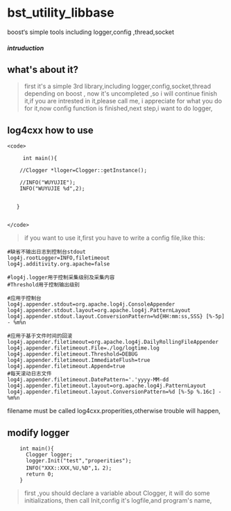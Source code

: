 # bst_utility_libbase
boost‘s simple tools including logger,config ,thread,socket

##### intruduction


## what's about it?

>first it's a simple 3rd library,including logger,config,socket,thread depending on boost ,
>now it's uncompleted ,so i will continue finish it,if you are intrested in it,please call me,
>i appreciate for what you do for it,now config function is finished,next step,i want to do logger,

##  log4cxx how to use 

```
<code>

     int main(){
   
    //Clogger *lloger=Clogger::getInstance();

	//INFO("WUYUJIE");
	INFO("WUYUJIE %d",2);
	
	
   }


</code>
```
>if you want to use it,first you have to  write a config file,like this:
```
#缺省不输出日志到控制台stdout
log4j.rootLogger=INFO,filetimeout
log4j.additivity.org.apache=false

#log4j.logger用于控制采集级别及采集内容
#Threshold用于控制输出级别

#应用于控制台
log4j.appender.stdout=org.apache.log4j.ConsoleAppender 
log4j.appender.stdout.layout=org.apache.log4j.PatternLayout 
log4j.appender.stdout.layout.ConversionPattern=%d{HH:mm:ss,SSS} [%-5p] - %m%n

#应用于基于文件时间的回滚
log4j.appender.filetimeout=org.apache.log4j.DailyRollingFileAppender
log4j.appender.filetimeout.File=./log/logtime.log
log4j.appender.filetimeout.Threshold=DEBUG
log4j.appender.filetimeout.ImmediateFlush=true
log4j.appender.filetimeout.Append=true
#每天滚动日志文件
log4j.appender.filetimeout.DatePattern='.'yyyy-MM-dd
log4j.appender.filetimeout.layout=org.apache.log4j.PatternLayout
log4j.appender.filetimeout.layout.ConversionPattern=%d [%-5p %.16c] - %m%n
```

filename must be called log4cxx.properities,otherwise trouble will happen,


## modify logger 

```
    int main(){
	  Clogger logger;
	  logger.Init("test","properities");
	  INFO("XXX::XXX,%U,%D",1，2);
	  return 0;
	}
```

> first ,you should declare a variable about Clogger, it will do some initializations,
>then call Init,config it's logfile,and program's name,



